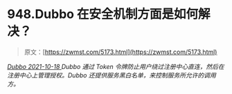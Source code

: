 <!--yml
category: 未分类
date: 0001-01-01 00:00:00
--->

# 948.Dubbo 在安全机制方面是如何解决？

> 原文：[https://zwmst.com/5173.html](https://zwmst.com/5173.html)

   [ *Dubbo* ](https://zwmst.com/dubbo)*[ <time datetime="2021-10-19T01:23:40+08:00"> 2021-10-18 </time> ](https://zwmst.com/5173.html)  Dubbo 通过 Token 令牌防止用户绕过注册中心直连，然后在注册中心上管理授权。Dubbo 还提供服务黑白名单，来控制服务所允许的调用方。*